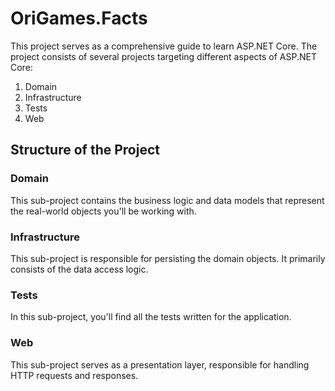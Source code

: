 # OriGames.Facts

This project serves as a comprehensive guide to learn ASP.NET Core. The project consists of several projects targeting different aspects of ASP.NET Core:

1. Domain
2. Infrastructure 
3. Tests
4. Web 

## Structure of the Project

### Domain 

This sub-project contains the business logic and data models that represent the real-world objects you'll be working with.

### Infrastructure 

This sub-project is responsible for persisting the domain objects. It primarily consists of the data access logic.

### Tests 

In this sub-project, you'll find all the tests written for the application.

### Web 

This sub-project serves as a presentation layer, responsible for handling HTTP requests and responses.
